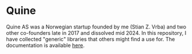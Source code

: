# Quine

Quine AS was a Norwegian startup founded by me (Stian Z. Vrba) and two other co-founders late in 2017 and dissolved mid 2024.
In this repository, I have collected "generic" libraries that others might find a use for.
The documentation is available [here](https://zvrba.github.io/QuineFlows/).
